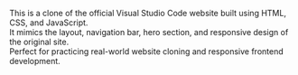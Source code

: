 This is a clone of the official Visual Studio Code website built using HTML, CSS, and JavaScript.  
It mimics the layout, navigation bar, hero section, and responsive design of the original site.  
Perfect for practicing real-world website cloning and responsive frontend development.
